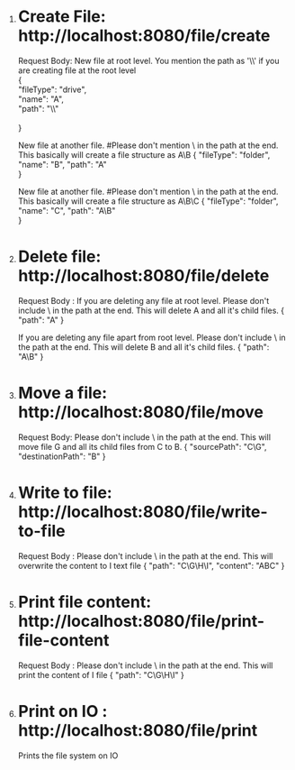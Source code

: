 
1. # Create File: http://localhost:8080/file/create

    Request Body: New file at root level. You mention the path as '\\\\' if you are creating file at the root level </br>
    { </br>
      "fileType": "drive", </br>
      "name": "A", </br>
      "path": "\\\\" </br>  
    } </br>

    New file at another file. #Please don't mention \\ in the path at the end. This basically will create a file structure as A\\B
    {
      "fileType": "folder",
      "name": "B",
      "path": "A"   
    }

    New file at another file. #Please don't mention \\ in the path at the end. This basically will create a file structure as A\\B\\C
    {
      "fileType": "folder",
      "name": "C",
      "path": "A\\B"   
    }


2. # Delete file: http://localhost:8080/file/delete
    
    Request Body :  If you are deleting any file at root level. Please don't include \\ in the path at the end. This will delete A and all it's child files.
    {
      "path": "A"
    }

   If you are deleting any file apart from root level. Please don't include \\ in the path at the end. This will delete B and all it's child files.
   {
      "path": "A\\B"
   }
    
3. # Move a file: http://localhost:8080/file/move

   Request Body: Please don't include \\ in the path at the end. This will move file G and all its child files from C to B.
   {
     "sourcePath": "C\\G",
     "destinationPath": "B"
   }

4. # Write to file: http://localhost:8080/file/write-to-file

   Request Body : Please don't include \\ in the path at the end. This will overwrite the content to I text file
   {
       "path": "C\\G\\H\\I",
       "content": "ABC"
   }

5. # Print file content: http://localhost:8080/file/print-file-content

    Request Body : Please don't include \\ in the path at the end. This will print the content of I file
    {
        "path": "C\\G\\H\\I"
    }

6. # Print on IO : http://localhost:8080/file/print   

    Prints the file system on IO
